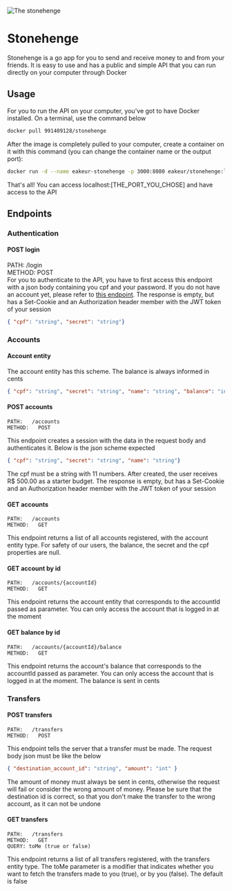 ![The stonehenge](https://static.turbosquid.com/Preview/2019/02/13__15_50_21/Lowpoly_Stonehenge_05.jpg720E3DA3-2A5D-4E28-A953-C096C27DB0D1Large.jpg) 

# Stonehenge
Stonehenge is a go app for you to send and receive money to and from your friends. It is easy to use and has a public and simple API that you can run directly on your computer through Docker

## Usage
For you to run the API on your computer, you've got to have Docker installed. On a terminal, use the command below
```bash
docker pull 991409128/stonehenge
```
After the image is completely pulled to your computer, create a container on it with this command (you can change the container name or the output port):
```bash
docker run -d --name eakeur-stonehenge -p 3000:8080 eakeur/stonehenge:latest
```
That's all! You can access localhost:[THE_PORT_YOU_CHOSE] and have access to the API

## Endpoints











### Authentication
#### POST login
PATH: /login <br>
METHOD: POST <br>
For you to authenticate to the API, you have to first access this endpoint with a json body containing you cpf and your password. If you do not have an account yet, please refer to [this endpoint](#post-accounts). The response is empty, but has a Set-Cookie and an Authorization header member with the JWT token of your session
```json
{ "cpf": "string", "secret": "string"}
```










### Accounts
#### Account entity
The account entity has this scheme. The balance is always informed in cents
```json
{ "cpf": "string", "secret": "string", "name": "string", "balance": "int"}
```

#### POST accounts
```
PATH:   /accounts
METHOD:   POST
```
This endpoint creates a session with the data in the request body and authenticates it. Below is the json scheme expected
```json
{ "cpf": "string", "secret": "string", "name": "string"}
```
The cpf must be a string with 11 numbers. After created, the user receives R$ 500.00 as a starter budget. The response is empty, but has a Set-Cookie and an Authorization header member with the JWT token of your session

#### GET accounts
```
PATH:   /accounts
METHOD:   GET
```
This endpoint returns a list of all accounts registered, with the account entity type. For safety of our users, the balance, the secret and the cpf properties are null.

#### GET account by id
```
PATH:   /accounts/{accountId}
METHOD:   GET
```
This endpoint returns the account entity that corresponds to the accountId passed as parameter. You can only access the account that is logged in at the moment

#### GET balance by id
```
PATH:   /accounts/{accountId}/balance 
METHOD:   GET 
```
This endpoint returns the account's balance that corresponds to the accountId passed as parameter. You can only access the account that is logged in at the moment. The balance is sent in cents










### Transfers
#### POST transfers
```
PATH:   /transfers
METHOD:   POST
```
This endpoint tells the server that a transfer must be made. The request body json must be like the below
```json
{ "destination_account_id": "string", "amount": "int" }
```
The amount of money must always be sent in cents, otherwise the request will fail or consider the wrong amount of money. Please be sure that the destination id is correct, so that you don't make the transfer to the wrong account, as it can not be undone

#### GET transfers
```
PATH:   /transfers
METHOD:   GET
QUERY: toMe (true or false)
```
This endpoint returns a list of all transfers registered, with the transfers entity type. The toMe parameter is a modifier that indicates whether you want to fetch the transfers made to you (true), or by you (false). The default is false
